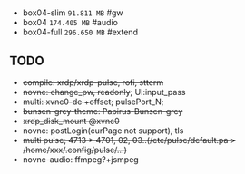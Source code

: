 # 

- box04-slim `91.811 MB` #gw
- box04 `174.405 MB` #audio
- box04-full `296.650 MB` #extend

## TODO

- ~~compile: xrdp/xrdp-pulse, rofi, stterm~~
- ~~novnc: change_pw, readonly~~; UI:input_pass
- ~~multi: xvnc0-de +offset;~~ pulsePort_N;
- ~~bunsen-grey-theme: Papirus-Bunsen-grey~~
- ~~xrdp_disk_mount @xvnc0~~
- ~~novnc: postLogin(curPage not support), tls~~
- ~~multi pulse; 4713 > 4701, 02, 03..(/etc/pulse/default.pa > /home/xxx/.config/pulse/...)~~
- ~~novnc-audio: ffmpeg?+jsmpeg~~
